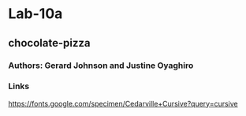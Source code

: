# Lab-10a

## chocolate-pizza

### Authors: Gerard Johnson and Justine Oyaghiro

### Links
https://fonts.google.com/specimen/Cedarville+Cursive?query=cursive